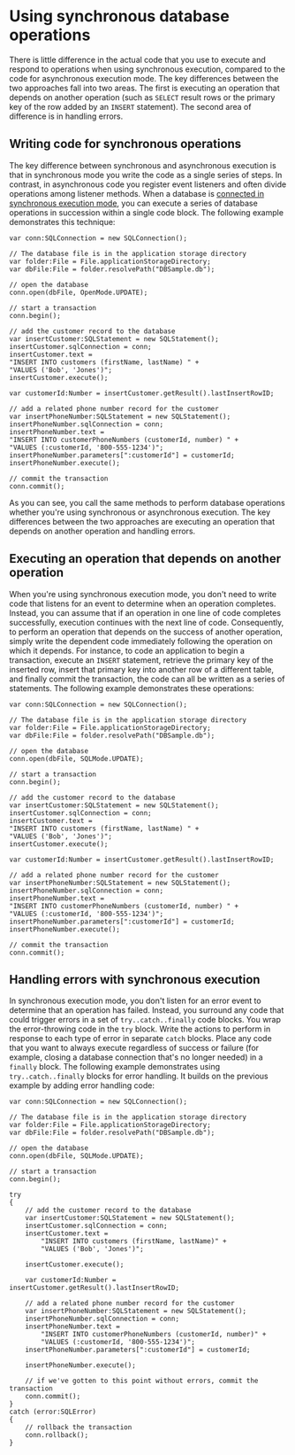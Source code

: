 # Using synchronous database operations

<div>

There is little difference in the actual code that you use to execute and
respond to operations when using synchronous execution, compared to the code for
asynchronous execution mode. The key differences between the two approaches fall
into two areas. The first is executing an operation that depends on another
operation (such as `SELECT` result rows or the primary key of the row added by
an `INSERT` statement). The second area of difference is in handling errors.

</div>

<div>

## Writing code for synchronous operations

<div>

The key difference between synchronous and asynchronous execution is that in
synchronous mode you write the code as a single series of steps. In contrast, in
asynchronous code you register event listeners and often divide operations among
listener methods. When a database is
[connected in synchronous execution mode](<https://help.adobe.com/en_US/Flash/CS5/AS3LR/flash/data/SQLConnection.html#open()>),
you can execute a series of database operations in succession within a single
code block. The following example demonstrates this technique:

    var conn:SQLConnection = new SQLConnection();

    // The database file is in the application storage directory
    var folder:File = File.applicationStorageDirectory;
    var dbFile:File = folder.resolvePath("DBSample.db");

    // open the database
    conn.open(dbFile, OpenMode.UPDATE);

    // start a transaction
    conn.begin();

    // add the customer record to the database
    var insertCustomer:SQLStatement = new SQLStatement();
    insertCustomer.sqlConnection = conn;
    insertCustomer.text =
    "INSERT INTO customers (firstName, lastName) " +
    "VALUES ('Bob', 'Jones')";
    insertCustomer.execute();

    var customerId:Number = insertCustomer.getResult().lastInsertRowID;

    // add a related phone number record for the customer
    var insertPhoneNumber:SQLStatement = new SQLStatement();
    insertPhoneNumber.sqlConnection = conn;
    insertPhoneNumber.text =
    "INSERT INTO customerPhoneNumbers (customerId, number) " +
    "VALUES (:customerId, '800-555-1234')";
    insertPhoneNumber.parameters[":customerId"] = customerId;
    insertPhoneNumber.execute();

    // commit the transaction
    conn.commit();

As you can see, you call the same methods to perform database operations whether
you're using synchronous or asynchronous execution. The key differences between
the two approaches are executing an operation that depends on another operation
and handling errors.

</div>

</div>

<div>

## Executing an operation that depends on another operation

<div>

When you're using synchronous execution mode, you don't need to write code that
listens for an event to determine when an operation completes. Instead, you can
assume that if an operation in one line of code completes successfully,
execution continues with the next line of code. Consequently, to perform an
operation that depends on the success of another operation, simply write the
dependent code immediately following the operation on which it depends. For
instance, to code an application to begin a transaction, execute an `INSERT`
statement, retrieve the primary key of the inserted row, insert that primary key
into another row of a different table, and finally commit the transaction, the
code can all be written as a series of statements. The following example
demonstrates these operations:

    var conn:SQLConnection = new SQLConnection();

    // The database file is in the application storage directory
    var folder:File = File.applicationStorageDirectory;
    var dbFile:File = folder.resolvePath("DBSample.db");

    // open the database
    conn.open(dbFile, SQLMode.UPDATE);

    // start a transaction
    conn.begin();

    // add the customer record to the database
    var insertCustomer:SQLStatement = new SQLStatement();
    insertCustomer.sqlConnection = conn;
    insertCustomer.text =
    "INSERT INTO customers (firstName, lastName) " +
    "VALUES ('Bob', 'Jones')";
    insertCustomer.execute();

    var customerId:Number = insertCustomer.getResult().lastInsertRowID;

    // add a related phone number record for the customer
    var insertPhoneNumber:SQLStatement = new SQLStatement();
    insertPhoneNumber.sqlConnection = conn;
    insertPhoneNumber.text =
    "INSERT INTO customerPhoneNumbers (customerId, number) " +
    "VALUES (:customerId, '800-555-1234')";
    insertPhoneNumber.parameters[":customerId"] = customerId;
    insertPhoneNumber.execute();

    // commit the transaction
    conn.commit();

</div>

</div>

<div>

## Handling errors with synchronous execution

<div>

In synchronous execution mode, you don't listen for an error event to determine
that an operation has failed. Instead, you surround any code that could trigger
errors in a set of `try..catch..finally` code blocks. You wrap the
error-throwing code in the `try` block. Write the actions to perform in response
to each type of error in separate `catch` blocks. Place any code that you want
to always execute regardless of success or failure (for example, closing a
database connection that's no longer needed) in a `finally` block. The following
example demonstrates using `try..catch..finally` blocks for error handling. It
builds on the previous example by adding error handling code:

    var conn:SQLConnection = new SQLConnection();

    // The database file is in the application storage directory
    var folder:File = File.applicationStorageDirectory;
    var dbFile:File = folder.resolvePath("DBSample.db");

    // open the database
    conn.open(dbFile, SQLMode.UPDATE);

    // start a transaction
    conn.begin();

    try
    {
    	// add the customer record to the database
    	var insertCustomer:SQLStatement = new SQLStatement();
    	insertCustomer.sqlConnection = conn;
    	insertCustomer.text =
    		"INSERT INTO customers (firstName, lastName)" +
    		"VALUES ('Bob', 'Jones')";

    	insertCustomer.execute();

    	var customerId:Number = insertCustomer.getResult().lastInsertRowID;

    	// add a related phone number record for the customer
    	var insertPhoneNumber:SQLStatement = new SQLStatement();
    	insertPhoneNumber.sqlConnection = conn;
    	insertPhoneNumber.text =
    		"INSERT INTO customerPhoneNumbers (customerId, number)" +
    		"VALUES (:customerId, '800-555-1234')";
    	insertPhoneNumber.parameters[":customerId"] = customerId;

    	insertPhoneNumber.execute();

    	// if we've gotten to this point without errors, commit the transaction
    	conn.commit();
    }
    catch (error:SQLError)
    {
    	// rollback the transaction
    	conn.rollback();
    }

</div>

</div>

<div>

<div>

</div>

</div>
